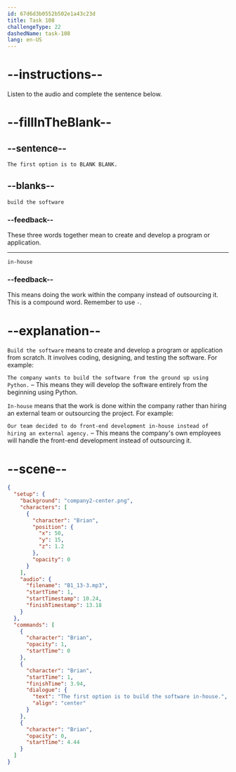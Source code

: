```yaml
---
id: 67d6d3b0552b502e1a43c23d
title: Task 108
challengeType: 22
dashedName: task-108
lang: en-US
---
```


<!-- (Audio) Brian: The first option is to build the software in-house. -->

# --instructions--

Listen to the audio and complete the sentence below.

# --fillInTheBlank--

## --sentence--

`The first option is to BLANK BLANK.`

## --blanks--

`build the software`

### --feedback--

These three words together mean to create and develop a program or application.

---

`in-house`

### --feedback--

This means doing the work within the company instead of outsourcing it. This is a compound word. Remember to use `-`.

# --explanation--

`Build the software` means to create and develop a program or application from scratch. It involves coding, designing, and testing the software. For example:

`The company wants to build the software from the ground up using Python.` – This means they will develop the software entirely from the beginning using Python.  

`In-house` means that the work is done within the company rather than hiring an external team or outsourcing the project. For example:

`Our team decided to do front-end development in-house instead of hiring an external agency.` – This means the company's own employees will handle the front-end development instead of outsourcing it.  

# --scene--

```json
{
  "setup": {
    "background": "company2-center.png",
    "characters": [
      {
        "character": "Brian",
        "position": {
          "x": 50,
          "y": 15,
          "z": 1.2
        },
        "opacity": 0
      }
    ],
    "audio": {
      "filename": "B1_13-3.mp3",
      "startTime": 1,
      "startTimestamp": 10.24,
      "finishTimestamp": 13.18
    }
  },
  "commands": [
    {
      "character": "Brian",
      "opacity": 1,
      "startTime": 0
    },
    {
      "character": "Brian",
      "startTime": 1,
      "finishTime": 3.94,
      "dialogue": {
        "text": "The first option is to build the software in-house.",
        "align": "center"
      }
    },
    {
      "character": "Brian",
      "opacity": 0,
      "startTime": 4.44
    }
  ]
}
```
